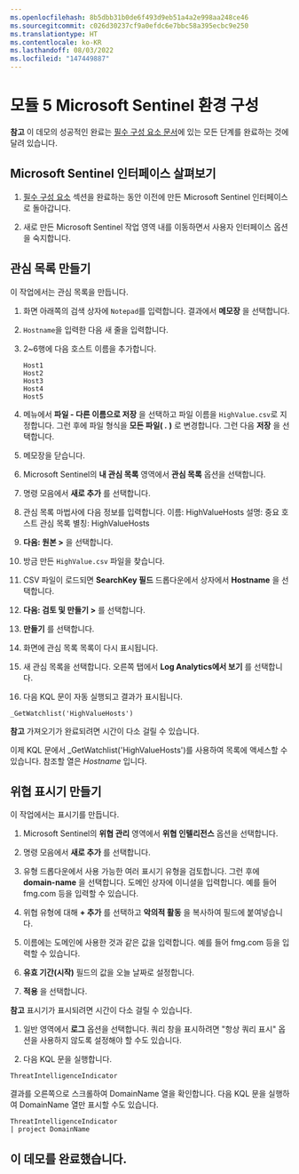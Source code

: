 ```yaml
---
ms.openlocfilehash: 8b5dbb31b0de6f493d9eb51a4a2e998aa248ce46
ms.sourcegitcommit: c026d30237cf9a0efdc6e7bbc58a395ecbc9e250
ms.translationtype: HT
ms.contentlocale: ko-KR
ms.lasthandoff: 08/03/2022
ms.locfileid: "147449887"
---
```

# <a name="module-5-configure-your-microsoft-sentinel-environment"></a>모듈 5 Microsoft Sentinel 환경 구성

**참고** 이 데모의 성공적인 완료는 [필수 구성 요소 문서](00-prerequisites.md)에 있는 모든 단계를 완료하는 것에 달려 있습니다. 

## <a name="explore-the-microsoft-sentinel-interface"></a>Microsoft Sentinel 인터페이스 살펴보기

1. [필수 구성 요소](00-prerequisites.md#deploy-azure-sentinel-workspace-for-demo-in-module-4) 섹션을 완료하는 동안 이전에 만든 Microsoft Sentinel 인터페이스로 돌아갑니다.

1. 새로 만든 Microsoft Sentinel 작업 영역 내를 이동하면서 사용자 인터페이스 옵션을 숙지합니다.

## <a name="create-a-watchlist"></a>관심 목록 만들기

이 작업에서는 관심 목록을 만듭니다.

1. 화면 아래쪽의 검색 상자에 `Notepad`를 입력합니다.  결과에서 **메모장** 을 선택합니다.

1. `Hostname`을 입력한 다음 새 줄을 입력합니다.

1. 2~6행에 다음 호스트 이름을 추가합니다.
    ```
    Host1
    Host2
    Host3
    Host4
    Host5
    ```

1. 메뉴에서 **파일 - 다른 이름으로 저장** 을 선택하고 파일 이름을 `HighValue.csv`로 지정합니다.  그런 후에 파일 형식을 **모든 파일( *.* )** 로 변경합니다.  그런 다음 **저장** 을 선택합니다.

1. 메모장을 닫습니다.

1. Microsoft Sentinel의 **내 관심 목록** 영역에서 **관심 목록** 옵션을 선택합니다.

1. 명령 모음에서 **새로 추가** 를 선택합니다.

1. 관심 목록 마법사에 다음 정보를 입력합니다.  이름: HighValueHosts  설명: 중요 호스트  관심 목록 별칭: HighValueHosts

1. **다음: 원본 >** 을 선택합니다.

1. 방금 만든 `HighValue.csv` 파일을 찾습니다. 

1. CSV 파일이 로드되면 **SearchKey 필드** 드롭다운에서 상자에서 **Hostname** 을 선택합니다.

1. **다음: 검토 및 만들기 >** 를 선택합니다.

1. **만들기** 를 선택합니다.

1. 화면에 관심 목록 목록이 다시 표시됩니다.

1. 새 관심 목록을 선택합니다.  오른쪽 탭에서 **Log Analytics에서 보기** 를 선택합니다.

1. 다음 KQL 문이 자동 실행되고 결과가 표시됩니다.

```KQL
_GetWatchlist('HighValueHosts')
```
**참고** 가져오기가 완료되려면 시간이 다소 걸릴 수 있습니다.

이제 KQL 문에서 _GetWatchlist('HighValueHosts')를 사용하여 목록에 액세스할 수 있습니다. 참조할 열은 *Hostname* 입니다.

## <a name="create-a-threat-indicator"></a>위협 표시기 만들기

이 작업에서는 표시기를 만듭니다.

1. Microsoft Sentinel의 **위협 관리** 영역에서 **위협 인텔리전스** 옵션을 선택합니다.

1. 명령 모음에서 **새로 추가** 를 선택합니다.

1. 유형 드롭다운에서 사용 가능한 여러 표시기 유형을 검토합니다.  그런 후에 **domain-name** 을 선택합니다. 도메인 상자에 이니셜을 입력합니다. 예를 들어 fmg.com 등을 입력할 수 있습니다.

1. 위협 유형에 대해 **+ 추가** 를 선택하고 **악의적 활동** 을 복사하여 필드에 붙여넣습니다.

1. 이름에는 도메인에 사용한 것과 같은 값을 입력합니다. 예를 들어 fmg.com 등을 입력할 수 있습니다.

1. **유효 기간(시작)** 필드의 값을 오늘 날짜로 설정합니다.

1. **적용** 을 선택합니다.

**참고** 표시기가 표시되려면 시간이 다소 걸릴 수 있습니다.

1. 일반 영역에서 **로그** 옵션을 선택합니다.  쿼리 창을 표시하려면 "항상 쿼리 표시" 옵션을 사용하지 않도록 설정해야 할 수도 있습니다.

1. 다음 KQL 문을 실행합니다.

```KQL
ThreatIntelligenceIndicator 
```
결과를 오른쪽으로 스크롤하여 DomainName 열을 확인합니다. 다음 KQL 문을 실행하여 DomainName 열만 표시할 수도 있습니다.  

```KQL
ThreatIntelligenceIndicator 
| project DomainName
```
## <a name="you-have-completed-the-demo"></a>이 데모를 완료했습니다.